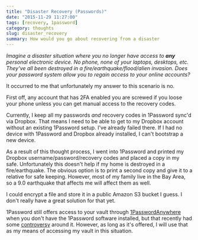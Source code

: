 ```yaml
---
title: "Disaster Recovery (Passwords)"
date: "2015-11-29 11:27:00"
tags: [recovery, 1password]
category: thoughts
slug: disaster_recovery
summary: How would you go about recovering from a disaster
---
```


_Imagine a disaster situation where you no longer have access to **any** personal electronic device. No phone, none of your laptops, desktops, etc. They've all been destroyed in a fire/earthquake/flood/alien invasion. Does your password system allow you to regain access to your online accounts?_

It occurred to me that unfortunately my answer to this scenario is no.

First off, any account that has 2FA enabled you are screwed if you loose your phone unless you can get manual access to the recovery codes.

Currently, I keep all my passwords _and_ recovery codes in 1Password sync'd via Dropbox. That means I need to be able to get to my Dropbox account without an existing 1Password setup. I've already failed there. If I had no device with 1Password and Dropbox already installed, I can't bootstrap a new device.

As a result of this thought process, I went into 1Password and printed my Dropbox username/password/recovery codes and placed a copy in my safe. Unfortunately this doesn't help if my home is destroyed in a fire/earthquake. The obvious option is to print a second copy and give it to a relative for safe keeping. However, most of my family live in the Bay Area, so a 9.0 earthquake that affects me will affect them as well.

I could encrypt a file and store it in a public Amazon S3 bucket I guess. I don't really have a great solution for that yet.

1Password still offers access to your vault through [1PasswordAnywhere](https://support.1password.com/guides/mac/1passwordanywhere.html) when you don't have the 1Password software installed, but that recently had some [controversy](https://discussions.agilebits.com/discussion/21689/dropbox-1passwordanywhere-secure) around it. However, as long as it's offered, I will use that as my means of accessing my vault in this situation.
